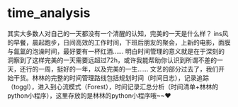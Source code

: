 # time_analysis
其实大多数人对自己的一天都没有一个清醒的认知，完美的一天是什么样？  ins风的早餐，晨起跑步，日间高效的工作时间，下班后朋友的聚会，上新的电影，面膜与氤氲的泡澡时间，最好要有一杯红酒……  明白时间管理的意义就是在于深刻的洞察到了这样完美的一天需要远超过72h，或许我能帮助你认识到所谓不差的一天，还行的一周，挺好的一年，以及完美的一生……    文艺的部分过去了，我们开始干货。林林的完整的时间管理路线包括规划时间（时间日志），记录追踪（toggl），进入到心流模式（Forest），时间记录汇总分析（时间清单+林林的python小程序），这里存放的是林林的python小程序哦~~❤

